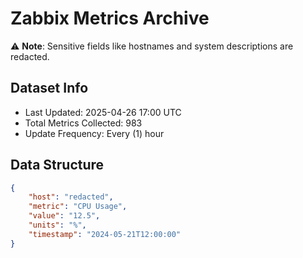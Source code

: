 # Zabbix Metrics Archive

⚠️ **Note**: Sensitive fields like hostnames and system descriptions are redacted.

## Dataset Info
- Last Updated: 2025-04-26 17:00 UTC
- Total Metrics Collected: 983
- Update Frequency: Every (1) hour

## Data Structure
```json
{
    "host": "redacted",
    "metric": "CPU Usage",
    "value": "12.5",
    "units": "%",
    "timestamp": "2024-05-21T12:00:00"
}
```
